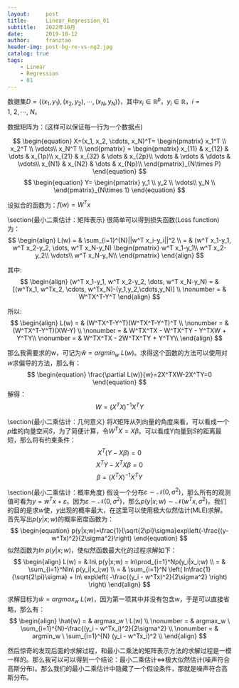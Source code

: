 ```yaml
---
layout:     post
title:      Linear_Regression_01
subtitle:   2022年10月
date:       2019-10-12
author:     franztao
header-img: post-bg-re-vs-ng2.jpg
catalog: true
tags:
    - Linear
    - Regression
    - 01
---
```


数据集$D=\{(x_1, y_1), (x_2, y_2), \cdots, (x_N, y_N)\}$，其中$x_i\in\mathbb{R}^{p}$，$y_i\in\mathbb{R}$，$i=1, \ 2,\cdots,\ N$。

数据矩阵为：(这样可以保证每一行为一个数据点)

$$
\begin{equation}
    X=(x_1, x_2, \cdots, x_N)^T=
    \begin{pmatrix}
    x_1^T \\ 
    x_2^T \\
    \vdots\\
    x_N^T \\
    \end{pmatrix} =
    \begin{pmatrix}
    x_{11} & x_{12} & \dots & x_{1p}\\
    x_{21} & x_{32} & \dots & x_{2p}\\
    \vdots & \vdots & \ddots & \vdots\\
    x_{N1} & x_{N2} & \dots & x_{Np}\\
    \end{pmatrix}_{N\times P}
\end{equation}
$$
$$
\begin{equation}
    Y=
    \begin{pmatrix}
    y_1 \\ 
    y_2 \\
    \vdots\\
    y_N \\
    \end{pmatrix}_{N\times 1}
\end{equation}
$$

设拟合的函数为：$f(w)=W^T x$

\section{最小二乘估计：矩阵表示}
很简单可以得到损失函数(Loss function)为：
$$
\begin{align}
     L(w) = & \sum_{i=1}^{N}||w^T x_i-y_i||^2 \\
          = & (w^T x_1-y_1, w^T x_2-y_2, \dots, w^T x_N-y_N)
          \begin{pmatrix}
            w^T x_1-y_1\\
            w^T x_2-y_2\\
            \vdots\\
            w^T x_N-y_N\\
          \end{pmatrix}                      
\end{align}
$$

其中:
$$
\begin{align}
    (w^T x_1-y_1, w^T x_2-y_2, \dots, w^T x_N-y_N) = & [(w^Tx_1, w^Tx_2, \cdots, w^Tx_N)-(y_1,y_2,\cdots,y_N)] \\
    \nonumber = & W^TX^T-Y^T
\end{align}
$$

所以:
$$
\begin{align}
    L(w) = & (W^TX^T-Y^T)(W^TX^T-Y^T)^T \\
    \nonumber = & (W^TX^T-Y^T)(XW-Y) \\
    \nonumber = & W^TX^TX - W^TX^TY - Y^TXW + Y^TY\\
    \nonumber = & W^TX^TX - 2W^TX^TY + Y^TY\\
\end{align}
$$

那么我需要求的$w$，可记为$\hat{w}=argmin_{w} \ L(w)$。求得这个函数的方法可以使用对$w$求偏导的方法，那么有：
$$
\begin{equation}
    \frac{\partial L(w)}{w}=2X^TXW-2X^TY=0
\end{equation}
$$
解得：
$$
\begin{equation}
    W=(X^TX)^{-1}X^TY
\end{equation}
$$

\section{最小二乘估计：几何意义}
将$X$矩阵从列向量的角度来看，可以看成一个$p$维的向量空间$S$，为了简便计算，令$W^TX=X\beta$。可以看成Y向量到$S$的距离最短，那么将有约束条件：
$$
\begin{equation}
    X^T(Y-X\beta) = 0
\end{equation}
$$
$$
\begin{equation}
    X^TY-X^TX\beta=0
\end{equation}
$$
$$
\begin{equation}
    \beta=(X^TX)^{-1}X^TY
\end{equation}
$$

\section{最小二乘估计：概率角度}
假设一个分布$\varepsilon \sim \mathcal{N}(0,\sigma^2)$，那么所有的观测值可看为$y = w^Tx + \varepsilon$。因为$\varepsilon \sim \mathcal{N}(0,\sigma^2)$，那么$p(y|x;w) \sim \mathcal{N}(w^Tx, \sigma^2)$。我们的目的是求$w$使，$y$出现的概率最大，在这里可以使用极大似然估计(MLE)求解。首先写出$p(y|x;w)$的概率密度函数为：
$$
\begin{equation}
    p(y|x;w)=\frac{1}{\sqrt{2\pi}\sigma}exp\left(-\frac{(y-w^Tx)^2}{2\sigma^2}\right)
\end{equation}
$$
似然函数为$In\ p(y|x;w)$，使似然函数最大化的过程求解如下：
$$
\begin{align}
    L(w) = & In\ p(y|x;w) = ln\prod_{i=1}^Np(y_i|x_i;w) \\
         = & \sum_{i=1}^Nln\ p(y_i|x_i;w) \\ 
         = & \sum_{i=1}^N \left( ln\frac{1}{\sqrt{2\pi}\sigma} + ln\ exp\left( -\frac{(y_i - w^Tx)^2}{2\sigma^2} \right) \right)
\end{align}
$$

求解目标为$\hat{w} = argmax_w \ L(w)$，因为第一项其中并没有包含$w$，于是可以直接省略，那么有：
$$
\begin{align}
    \hat{w} = & argmax_w \ L(w) \\ 
    \nonumber = & argmax_w \ \sum_{i=1}^{N}-\frac{(y_i - w^Tx_i)^2}{2\sigma^2} \\
    \nonumber = & argmin_w \ \sum_{i=1}^{N} (y_i - w^Tx_i)^2 \\
\end{align}
$$

然后惊奇的发现后面的求解过程，和最小二乘法的矩阵表示方法的求解过程是一模一样的。那么我可以可以得到一个结论：最小二乘估计$\Longleftrightarrow$极大似然估计(噪声符合高斯分布)。那么我们的最小二乘估计中隐藏了一个假设条件，那就是噪声符合高斯分布。
